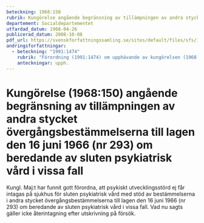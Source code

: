 ```yaml
---
beteckning: 1968:150
rubrik: Kungörelse angående begränsning av tillämpningen av andra stycket övergångsbestämmelserna till lagen den 16 juni 1966 (nr 293) om beredande av sluten psykiatrisk vård i vissa fall
departement: Socialdepartementet
utfardad_datum: 1968-04-26
publicerad_datum: 2008-10-08
pdf_url: https://svenskforfattningssamling.se/sites/default/files/sfs/1968-04/SFS1968-150.pdf
andringsforfattningar:
  - beteckning: "1991:1474"
    rubrik: "Förordning (1991:1474) om upphävande av kungörelsen (1968:150) angående begränsning av tillämpningen av andra stycket övergångsbestämmelserna till lagen den 16 juni 1966 (nr 293) om beredande av sluten psykiatrisk vård i vissa fall"
    anteckningar: upph.
---
```


# Kungörelse (1968:150) angående begränsning av tillämpningen av andra stycket övergångsbestämmelserna till lagen den 16 juni 1966 (nr 293) om beredande av sluten psykiatrisk vård i vissa fall

Kungl. Maj:t har funnit gott förordna, att psykiskt utvecklingsstörd ej får intagas på sjukhus för sluten psykiatrisk vård med stöd av bestämmelserna i andra stycket övergångsbestämmelserna till lagen den 16 juni 1966 (nr 293) om beredande av sluten psykiatrisk vård i vissa fall. Vad nu sagts gäller icke återintagning efter utskrivning på försök.